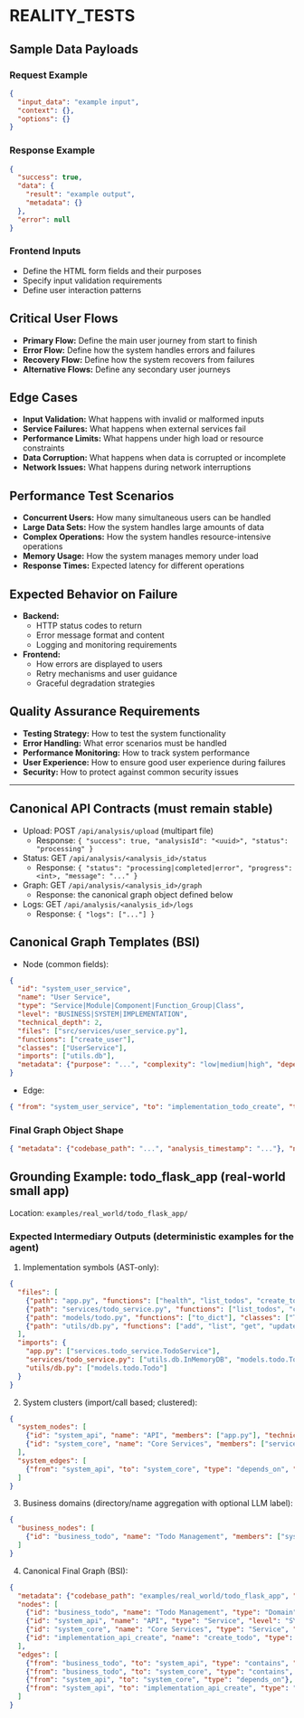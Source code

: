# REALITY_TESTS

## Sample Data Payloads

### Request Example
```json
{
  "input_data": "example input",
  "context": {},
  "options": {}
}
```

### Response Example
```json
{
  "success": true,
  "data": {
    "result": "example output",
    "metadata": {}
  },
  "error": null
}
```

### Frontend Inputs
- Define the HTML form fields and their purposes
- Specify input validation requirements
- Define user interaction patterns

## Critical User Flows
- **Primary Flow:** Define the main user journey from start to finish
- **Error Flow:** Define how the system handles errors and failures
- **Recovery Flow:** Define how the system recovers from failures
- **Alternative Flows:** Define any secondary user journeys

## Edge Cases
- **Input Validation:** What happens with invalid or malformed inputs
- **Service Failures:** What happens when external services fail
- **Performance Limits:** What happens under high load or resource constraints
- **Data Corruption:** What happens when data is corrupted or incomplete
- **Network Issues:** What happens during network interruptions

## Performance Test Scenarios
- **Concurrent Users:** How many simultaneous users can be handled
- **Large Data Sets:** How the system handles large amounts of data
- **Complex Operations:** How the system handles resource-intensive operations
- **Memory Usage:** How the system manages memory under load
- **Response Times:** Expected latency for different operations

## Expected Behavior on Failure
- **Backend:**
  - HTTP status codes to return
  - Error message format and content
  - Logging and monitoring requirements
- **Frontend:**
  - How errors are displayed to users
  - Retry mechanisms and user guidance
  - Graceful degradation strategies

## Quality Assurance Requirements
- **Testing Strategy:** How to test the system functionality
- **Error Handling:** What error scenarios must be handled
- **Performance Monitoring:** How to track system performance
- **User Experience:** How to ensure good user experience during failures
- **Security:** How to protect against common security issues 

---

## Canonical API Contracts (must remain stable)
- Upload: POST `/api/analysis/upload` (multipart file)
  - Response: `{ "success": true, "analysisId": "<uuid>", "status": "processing" }`
- Status: GET `/api/analysis/<analysis_id>/status`
  - Response: `{ "status": "processing|completed|error", "progress": <int>, "message": "..." }`
- Graph: GET `/api/analysis/<analysis_id>/graph`
  - Response: the canonical graph object defined below
- Logs: GET `/api/analysis/<analysis_id>/logs`
  - Response: `{ "logs": ["..."] }`

## Canonical Graph Templates (BSI)
- Node (common fields):
```json
{
  "id": "system_user_service",
  "name": "User Service",
  "type": "Service|Module|Component|Function_Group|Class",
  "level": "BUSINESS|SYSTEM|IMPLEMENTATION",
  "technical_depth": 2,
  "files": ["src/services/user_service.py"],
  "functions": ["create_user"],
  "classes": ["UserService"],
  "imports": ["utils.db"],
  "metadata": {"purpose": "...", "complexity": "low|medium|high", "dependencies": ["..."], "line_count": 123}
}
```
- Edge:
```json
{ "from": "system_user_service", "to": "implementation_todo_create", "type": "contains", "metadata": {"relationship_type": "hierarchy"} }
```

### Final Graph Object Shape
```json
{ "metadata": {"codebase_path": "...", "analysis_timestamp": "..."}, "nodes": [], "edges": [] }
```

## Grounding Example: todo_flask_app (real-world small app)
Location: `examples/real_world/todo_flask_app/`

### Expected Intermediary Outputs (deterministic examples for the agent)
1) Implementation symbols (AST-only):
```json
{
  "files": [
    {"path": "app.py", "functions": ["health", "list_todos", "create_todo", "complete_todo"], "classes": []},
    {"path": "services/todo_service.py", "functions": ["list_todos", "create_todo", "complete_todo"], "classes": ["TodoService"]},
    {"path": "models/todo.py", "functions": ["to_dict"], "classes": ["Todo"]},
    {"path": "utils/db.py", "functions": ["add", "list", "get", "update"], "classes": ["InMemoryDB"]}
  ],
  "imports": {
    "app.py": ["services.todo_service.TodoService"],
    "services/todo_service.py": ["utils.db.InMemoryDB", "models.todo.Todo"],
    "utils/db.py": ["models.todo.Todo"]
  }
}
```

2) System clusters (import/call based; clustered):
```json
{
  "system_nodes": [
    {"id": "system_api", "name": "API", "members": ["app.py"], "technical_depth": 2},
    {"id": "system_core", "name": "Core Services", "members": ["services/todo_service.py", "utils/db.py", "models/todo.py"], "technical_depth": 2}
  ],
  "system_edges": [
    {"from": "system_api", "to": "system_core", "type": "depends_on", "weight": 2}
  ]
}
```

3) Business domains (directory/name aggregation with optional LLM label):
```json
{
  "business_nodes": [
    {"id": "business_todo", "name": "Todo Management", "members": ["system_api", "system_core"], "technical_depth": 1}
  ]
}
```

4) Canonical Final Graph (BSI):
```json
{
  "metadata": {"codebase_path": "examples/real_world/todo_flask_app", "analysis_timestamp": "2025-08-10T00:00:00Z"},
  "nodes": [
    {"id": "business_todo", "name": "Todo Management", "type": "Domain", "level": "BUSINESS", "technical_depth": 1, "files": [], "functions": [], "classes": [], "imports": [], "metadata": {"purpose": "End-user task tracking"}},
    {"id": "system_api", "name": "API", "type": "Service", "level": "SYSTEM", "technical_depth": 2, "files": ["app.py"], "functions": ["list_todos", "create_todo", "complete_todo"], "classes": [], "imports": ["services.todo_service.TodoService"], "metadata": {"purpose": "HTTP routing and handlers"}},
    {"id": "system_core", "name": "Core Services", "type": "Service", "level": "SYSTEM", "technical_depth": 2, "files": ["services/todo_service.py", "utils/db.py", "models/todo.py"], "functions": [], "classes": ["TodoService", "Todo", "InMemoryDB"], "imports": ["utils.db", "models.todo"], "metadata": {"purpose": "Business logic and storage"}},
    {"id": "implementation_api_create", "name": "create_todo", "type": "Function_Group", "level": "IMPLEMENTATION", "technical_depth": 3, "files": ["app.py"], "functions": ["create_todo"], "classes": [], "imports": ["services.todo_service.TodoService"], "metadata": {"purpose": "Create todo via POST"}}
  ],
  "edges": [
    {"from": "business_todo", "to": "system_api", "type": "contains", "metadata": {"relationship_type": "hierarchy"}},
    {"from": "business_todo", "to": "system_core", "type": "contains", "metadata": {"relationship_type": "hierarchy"}},
    {"from": "system_api", "to": "system_core", "type": "depends_on"},
    {"from": "system_api", "to": "implementation_api_create", "type": "contains"}
  ]
}
```